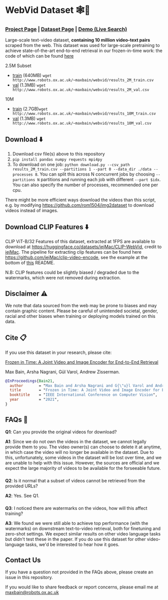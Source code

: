 # WebVid Dataset 🕸🎥
### [Project Page](https://www.robots.ox.ac.uk/~vgg/research/frozen-in-time/) |  [Dataset Page](https://m-bain.github.io/webvid-dataset/)  |   [Demo (Live Search)](http://meru.robots.ox.ac.uk/frozen-in-time/)

Large-scale text-video dataset, **containing 10 million video-text pairs** scraped from the web. This dataset was used for large-scale pretraining to achieve state-of-the-art end-to-end retrieval in our frozen-in-time work: the code of which can be found [here](https://github.com/m-bain/frozen-in-time)

2.5M Subset

- [train](http://www.robots.ox.ac.uk/~maxbain/webvid/results_2M_train.csv) (640MB) `wget http://www.robots.ox.ac.uk/~maxbain/webvid/results_2M_train.csv`
- [val](http://www.robots.ox.ac.uk/~maxbain/webvid/results_2M_val.csv) (1.3MB) `wget http://www.robots.ox.ac.uk/~maxbain/webvid/results_2M_val.csv`

10M

- [train](http://www.robots.ox.ac.uk/~maxbain/webvid/results_10M_train.csv) (2.7GB)`wget http://www.robots.ox.ac.uk/~maxbain/webvid/results_10M_train.csv`
- [val](http://www.robots.ox.ac.uk/~maxbain/webvid/results_10M_val.csv) (1.3MB) `wget http://www.robots.ox.ac.uk/~maxbain/webvid/results_10M_val.csv`

## Download ⬇️

1. Download csv file(s) above to this repository
2. `pip install pandas numpy requests mpi4py`
3. To download on one job: `python download.py --csv_path results_2M_train.csv --partitions 1 --part 0 --data_dir ./data --processes 8`. You can split this across N concurrent jobs by choosing `--partitions N` partitions and running each job with different `--part $idx`. You can also specify the number of processes, recommended one per cpu.

There might be more efficient ways download the videos than this script, e.g. by modifying https://github.com/rom1504/img2dataset to download videos instead of images.


## Download CLIP Features ⬇️

CLIP ViT-B/32 Features of this dataset, extracted at 1FPS are available to download at https://huggingface.co/datasets/iejMac/CLIP-WebVid, credit to [iejMac](https://www.github.com/iejMac). The pipeline for extracting clip features can be found here https://github.com/iejMac/clip-video-encode, see the example at the bottom of [this](https://github.com/iejMac/clip-video-encode/tree/main/clip_video_encode/dataset) README.

N.B: CLIP features could be slightly biased / degraded due to the watermarks, which were not removed during extraction.


## Disclaimer ⚠️

We note that data sourced from the web may be prone to biases and may contain graphic content. Please be careful of unintended societal, gender, racial and other biases when training or deploying models trained on this data.


## Cite 📋

If you use this dataset in your research, please cite:


[Frozen in Time: A Joint Video and Image Encoder for End-to-End Retrieval](https://arxiv.org/abs/2104.00650)

Max Bain, Arsha Nagrani, Gül Varol, Andrew Zisserman.
```bibtex
@InProceedings{Bain21,
  author       = "Max Bain and Arsha Nagrani and G{\"u}l Varol and Andrew Zisserman",
  title        = "Frozen in Time: A Joint Video and Image Encoder for End-to-End Retrieval",
  booktitle    = "IEEE International Conference on Computer Vision",
  year         = "2021",
}
```


## FAQs 🙋

**Q1**: Can you provide the original videos for download?

**A1**: Since we do not own the videos in the dataset, we cannot legally provide them to you. The video owner(s) can choose to delete it at anytime, in which case the video will no longer be available in the dataset. Due to this, unfortunately, some videos in the dataset will be lost over time, and we are unable to help with this issue. However, the sources are official and we expect the large majority of videos to be available for the forseeable future.
###

**Q2**: Is it normal that a subset of videos cannot be retrieved from the provided URLs?

**A2**: Yes. See Q1.

###

**Q3**: I noticed there are watermarks on the videos, how will this affect training?

**A3**: We found we were still able to achieve top performance (with the watermarks) on downstream text-to-video retrieval, both for finetuning and zero-shot settings. We expect similar results on other video language tasks but didn't test these in the paper. If you do use this dataset for other video-language tasks, we'd be interested to hear how it goes.

## Contact Us

If you have a question not provided in the FAQs above, please create an issue in this repository. 

If you would like to share feedback or report concerns, please email me at maxbain@robots.ox.ac.uk
